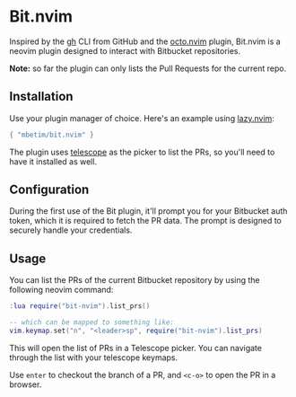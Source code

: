 # Bit.nvim

Inspired by the [gh](https://github.com/cli/cli) CLI from GitHub and the [octo.nvim](https://github.com/pwntester/octo.nvim) plugin, Bit.nvim is a neovim plugin designed to interact with Bitbucket repositories.

**Note:** so far the plugin can only lists the Pull Requests for the current repo.

## Installation

Use your plugin manager of choice. Here's an example using [lazy.nvim](https://github.com/folke/lazy.nvim):

```lua
{ "mbetim/bit.nvim" }
```

The plugin uses [telescope](https://github.com/nvim-telescope/telescope.nvim) as the picker to list the PRs, so you'll need to have it installed as well.

## Configuration

During the first use of the Bit plugin, it'll prompt you for your Bitbucket auth token, which it is required to fetch the PR data. The prompt is designed to securely handle your credentials.

## Usage

You can list the PRs of the current Bitbucket repository by using the following neovim command:

```lua
:lua require("bit-nvim").list_prs()

-- which can be mapped to something like:
vim.keymap.set("n", "<leader>sp", require("bit-nvim").list_prs)
```

This will open the list of PRs in a Telescope picker. You can navigate through the list with your telescope keymaps.

Use `enter` to checkout the branch of a PR, and `<c-o>` to open the PR in a browser.
